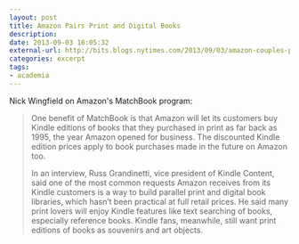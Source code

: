 ```yaml
---
layout: post
title: Amazon Pairs Print and Digital Books
description: 
date: 2013-09-03 16:05:32
external-url: http://bits.blogs.nytimes.com/2013/09/03/amazon-couples-print-digital-books-with-new-program/?_r=0
categories: excerpt
tags:
- academia
---
```

Nick Wingfield on Amazon's MatchBook program:

> One benefit of MatchBook is that Amazon will let its customers buy Kindle editions of books that they purchased in print as far back as 1995, the year Amazon opened for business. The discounted Kindle edition prices apply to book purchases made in the future on Amazon too.
> 
> In an interview, Russ Grandinetti, vice president of Kindle Content, said one of the most common requests Amazon receives from its Kindle customers is a way to build parallel print and digital book libraries, which hasn’t been practical at full retail prices. He said many print lovers will enjoy Kindle features like text searching of books, especially reference books. Kindle fans, meanwhile, still want print editions of books as souvenirs and art objects.
